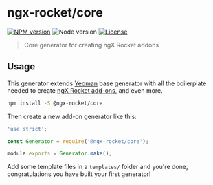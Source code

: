 # ngx-rocket/core

[![NPM version](https://img.shields.io/npm/v/@ngx-rocket/core.svg)](https://www.npmjs.com/package/@ngx-rocket/core)
![Node version](https://img.shields.io/badge/node-%3E%3D6.0.0-brightgreen.svg)
[![License](https://img.shields.io/badge/license-MIT-blue.svg)](LICENSE)

> Core generator for creating ngX Rocket addons

## Usage

This generator extends [Yeoman](https://yeoman.io) base generator with all the boilerplate needed to create [ngX Rocket add-ons](), and even more.

```bash
npm install -S @ngx-rocket/core
```

Then create a new add-on generator like this:

```javascript
'use strict';

const Generator = require('@ngx-rocket/core');

module.exports = Generator.make();
```

Add some template files in a `templates/` folder and you're done, congratulations you have built your first generator!
